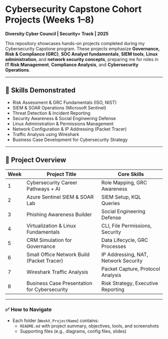 # Cybersecurity Capstone Cohort Projects (Weeks 1–8)
**Diversity Cyber Council | Security+ Track | 2025**

This repository showcases hands-on projects completed during my Cybersecurity Capstone program. These projects emphasize **Governance, Risk & Compliance (GRC)**, **SOC Analyst fundamentals**, **SIEM tools**, **Linux administration**, and **network security concepts**, preparing me for roles in **IT Risk Management**, **Compliance Analysis**, and **Cybersecurity Operations**.

---

## 🧠 **Skills Demonstrated**
- Risk Assessment & GRC Fundamentals (ISO, NIST)
- SIEM & SOAR Operations (Microsoft Sentinel)
- Threat Detection & Incident Reporting
- Security Awareness & Social Engineering Defense
- Linux Administration & Permissions Management
- Network Configuration & IP Addressing (Packet Tracer)
- Traffic Analysis using Wireshark
- Business Case Development for Cybersecurity Strategy

---

## 📂 **Project Overview**
| Week | Project Title                                 | Core Skills |
|------|----------------------------------------------|-------------|
| 1    | Cybersecurity Career Pathways + AI          | Role Mapping, GRC Awareness |
| 2    | Azure Sentinel SIEM & SOAR Lab              | SIEM Setup, KQL Queries |
| 3    | Phishing Awareness Builder                  | Social Engineering Defense |
| 4    | Virtualization & Linux Fundamentals         | CLI, File Permissions, Security |
| 5    | CRM Simulation for Governance               | Data Lifecycle, GRC Processes |
| 6    | Small Office Network Build (Packet Tracer)  | IP Addressing, NAT, Network Security |
| 7    | Wireshark Traffic Analysis                  | Packet Capture, Protocol Analysis |
| 8    | Business Case Presentation for Cybersecurity| Risk Strategy, Executive Reporting |

---

### ✅ **How to Navigate**
- Each folder (`WeekX_ProjectName`) contains:
    - `README.md` with project summary, objectives, tools, and screenshots
    - Supporting files (e.g., diagrams, config files, slides)
